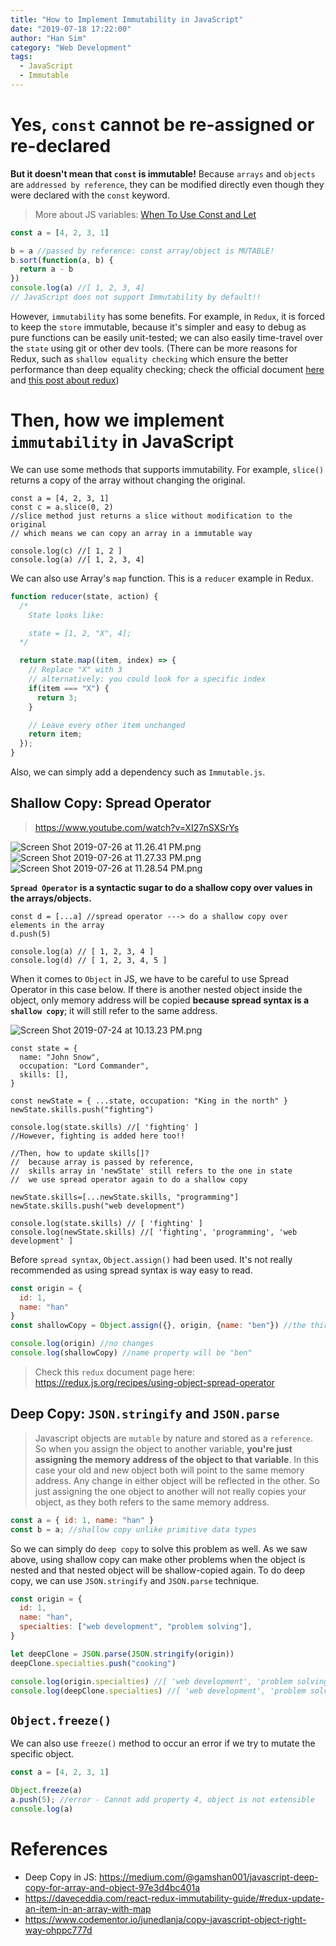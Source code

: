 ```yaml
---
title: "How to Implement Immutability in JavaScript"
date: "2019-07-18 17:22:00"
author: "Han Sim"
category: "Web Development"
tags:
  - JavaScript
  - Immutable
---
```


# Yes, `const` cannot be re-assigned or re-declared

**But it doesn't mean that `const` is immutable!** Because `arrays` and `objects` are `addressed by reference`, they can be modified directly even though they were declared with the `const` keyword.

> More about JS variables: [When To Use Const and Let](https://blog.hansim.dev/javascript-when-to-use-const-and-let)

```JavaScript
const a = [4, 2, 3, 1]

b = a //passed by reference: const array/object is MUTABLE!
b.sort(function(a, b) {
  return a - b
})
console.log(a) //[ 1, 2, 3, 4]
// JavaScript does not support Immutability by default!!
```

However, `immutability` has some benefits. For example, in `Redux`, it is forced to keep the `store` immutable, because it's simpler and easy to debug as pure functions can be easily unit-tested; we can also easily time-travel over the `state` using git or other dev tools. (There can be more reasons for Redux, such as `shallow equality checking` which ensure the better performance than deep equality checking; check the official document [here](https://redux.js.org/faq/immutable-data#what-are-the-benefits-of-immutability) and [this post about redux](https://www.toptal.com/javascript/immutability-in-javascript-using-redux))

# Then, how we implement `immutability` in JavaScript

We can use some methods that supports immutability. For example, `slice()` returns a copy of the array without changing the original.

```JavaScript{6}
const a = [4, 2, 3, 1]
const c = a.slice(0, 2)
//slice method just returns a slice without modification to the original
// which means we can copy an array in a immutable way

console.log(c) //[ 1, 2 ]
console.log(a) //[ 1, 2, 3, 4] 
```

We can also use Array's `map` function. This is a `reducer` example in Redux.

```JavaScript
function reducer(state, action) {
  /*
    State looks like:

    state = [1, 2, "X", 4];
  */

  return state.map((item, index) => {
    // Replace "X" with 3
    // alternatively: you could look for a specific index
    if(item === "X") {
      return 3;
    }

    // Leave every other item unchanged
    return item;
  });
}
```

Also, we can simply add a dependency such as `Immutable.js`.

## Shallow Copy: Spread Operator

> https://www.youtube.com/watch?v=XI27nSXSrYs

![Screen Shot 2019-07-26 at 11.26.41 PM.png](https://i.loli.net/2019/07/27/5d3bc4986723c48453.png)
![Screen Shot 2019-07-26 at 11.27.33 PM.png](https://i.loli.net/2019/07/27/5d3bc4b4ac4ae78221.png)
![Screen Shot 2019-07-26 at 11.28.54 PM.png](https://i.loli.net/2019/07/27/5d3bc506c143358411.png)

**`Spread Operator` is a syntactic sugar to do a shallow copy over values in the arrays/objects.**

```JavaScript{1}
const d = [...a] //spread operator ---> do a shallow copy over elements in the array
d.push(5)

console.log(a) // [ 1, 2, 3, 4 ]
console.log(d) // [ 1, 2, 3, 4, 5 ]
```

When it comes to `Object` in JS, we have to be careful to use Spread Operator in this case below. If there is another nested object inside the object, only memory address will be copied **because spread syntax is a `shallow copy`**; it will still refer to the same address.

![Screen Shot 2019-07-24 at 10.13.23 PM.png](https://i.loli.net/2019/07/25/5d3910571b0c461801.png)

```JavaScript{7,18-19,21-22}
const state = {
  name: "John Snow",
  occupation: "Lord Commander",
  skills: [],
}

const newState = { ...state, occupation: "King in the north" }
newState.skills.push("fighting")

console.log(state.skills) //[ 'fighting' ]
//However, fighting is added here too!!

//Then, how to update skills[]?
//  because array is passed by reference,
//  skills array in 'newState' still refers to the one in state
//  we use spread operator again to do a shallow copy

newState.skills=[...newState.skills, "programming"]
newState.skills.push("web development")

console.log(state.skills) // [ 'fighting' ]
console.log(newState.skills) //[ 'fighting', 'programming', 'web development' ]
```

Before `spread syntax`, `Object.assign()` had been used. It's not really recommended as using spread syntax is way easy to read.

```JavaScript
const origin = {
  id: 1,
  name: "han"
}
const shallowCopy = Object.assign({}, origin, {name: "ben"}) //the third arg is optional.

console.log(origin) //no changes
console.log(shallowCopy) //name property will be "ben"
```

> Check this `redux` document page here: https://redux.js.org/recipes/using-object-spread-operator

## Deep Copy: `JSON.stringify` and `JSON.parse`

> Javascript objects are `mutable` by nature and stored as a `reference`. So when you assign the object to another variable, **you're just assigning the memory address of the object to that variable**. In this case your old and new object both will point to the same memory address. Any change in either object will be reflected in the other. So just assigning the one object to another will not really copies your object, as they both refers to the same memory address.

```JavaScript
const a = { id: 1, name: "han" }
const b = a; //shallow copy unlike primitive data types
```

So we can simply do `deep copy` to solve this problem as well. As we saw above, using shallow copy can make other problems when the object is nested and that nested object will be shallow-copied again. To do deep copy, we can use `JSON.stringify` and `JSON.parse` technique.

```JavaScript
const origin = {
  id: 1,
  name: "han",
  specialties: ["web development", "problem solving"],
}

let deepClone = JSON.parse(JSON.stringify(origin))
deepClone.specialties.push("cooking")

console.log(origin.specialties) //[ 'web development', 'problem solving' ]
console.log(deepClone.specialties) //[ 'web development', 'problem solving', 'cooking' ]
```

## `Object.freeze()`

We can also use `freeze()` method to occur an error if we try to mutate the specific object.

```JavaScript
const a = [4, 2, 3, 1]

Object.freeze(a)
a.push(5); //error - Cannot add property 4, object is not extensible
console.log(a)
```

# References

- Deep Copy in JS: https://medium.com/@gamshan001/javascript-deep-copy-for-array-and-object-97e3d4bc401a
- https://daveceddia.com/react-redux-immutability-guide/#redux-update-an-item-in-an-array-with-map
- https://www.codementor.io/junedlanja/copy-javascript-object-right-way-ohppc777d
